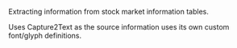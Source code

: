 Extracting information from stock market information tables.

Uses Capture2Text as the source information uses its own custom font/glyph definitions.
